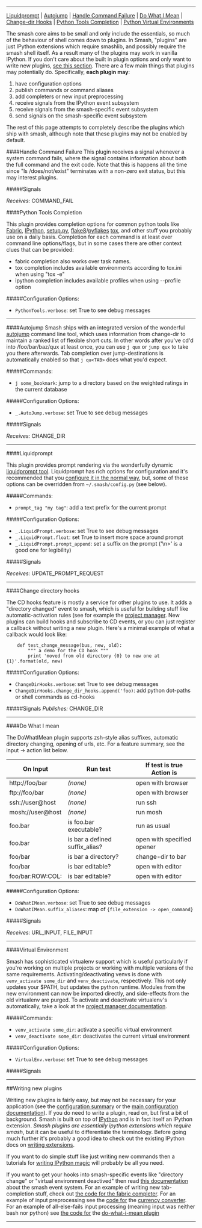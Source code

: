 ---
<a id="list"></a>

[Liquidprompt](#liquidprompt) |
[Autojump](#autojump) |
[Handle Command Failure](#hcf) |
[Do What I Mean](#dwim) |
[Change-dir Hooks](#cd-hooks) |
[Python Tools Completion](#ptc) |
[Python Virtual Environments](#virtualenv)

The smash core aims to be small and only include the essentials, so much of the behaviour of shell comes down to plugins.  In Smash, "plugins" are just IPython extensions which require smashlib, and possibly require the smash shell itself.  As a result many of the plugins may work in vanilla IPython.  If you don't care about the built in plugin options and only want to write new plugins, [see this section](#writing-new).  There are a few main things that plugins may potentially do.  Specifically, **each plugin may**:

1. have configuration options
2. publish commands or command aliases
3. add completers or new input preprocessing
4. receive signals from the IPython event subsystem
5. receive signals from the smash-specific event subsystem
6. send signals on the smash-specific event subsystem

The rest of this page attempts to completely describe the plugins which ship with smash, although note that these plugins may not be enabled by default.



####<a id="hcf">Handle Command Failure</a>
This plugin receives a signal whenever a system command fails, where the signal contains information about both the full command and the exit code.  Note that this is happens all the time since "ls /does/not/exist" terminates with a non-zero exit status, but this may interest plugins.

#####Signals

*Receives:* COMMAND_FAIL


<a id="ptc"></a>
####Python Tools Completion

This plugin provides completion options for common python tools like [Fabric](#), [IPython](#), [setup.py](#), [flake8](#)/[pyflakes](#) [tox](#), and other stuff you probably use on a daily basis.  Completion for each command is at least over command line options/flags, but in some cases there are other context clues that can be provided:

* fabric completion also works over task names.
* tox completion includes available environments according to tox.ini when using "tox -e"
* ipython completion includes available profiles when using --profile option

#####Configuration Options:
* `PythonTools.verbose`: set True to see debug messages

-------------------------------------------------------------------------------

####<a id="autojump">Autojump</a>
Smash ships with an integrated version of the wonderful [autojump](https://github.com/joelthelion/autojump) command line tool, which uses information from change-dir to maintain a ranked list of flexible short cuts.  In other words after you've cd'd into /foo/bar/baz/qux at least once, you can use `j qux` or `jump qux` to take you there afterwards.  Tab completion over jump-destinations is automatically enabled so that `j qu<TAB>` does what you'd expect.

#####Commands:
* `j some_bookmark`: jump to a directory based on the weighted ratings in the current database

#####Configuration Options:
* `_.AutoJump.verbose`: set True to see debug messages

#####Signals

*Receives:* CHANGE_DIR

-------------------------------------------------------------------------------

####<a id="liquidprompt">Liquidprompt</a>

This plugin provides prompt rendering via the wonderfully dynamic [liquidprompt tool](#https://github.com/nojhan/liquidprompt).  Liquidprompt has rich options for configuration and it's recommended that you [configure it in the normal way](https://github.com/nojhan/liquidprompt#features-configuration), but, some of these options can be overridden from `~/.smash/config.py` (see below).

#####Commands:
* `prompt_tag "my tag"`: add a text prefix for the current prompt

#####Configuration Options:
* `_.LiquidPrompt.verbose`: set True to see debug messages
* `_.LiquidPrompt.float`: set True to insert more space around prompt
* `_.LiquidPrompt.prompt_append`: set a suffix on the prompt ('\n>' is a good one for legibility)

#####Signals

*Receives:* UPDATE_PROMPT_REQUEST

-------------------------------------------------------------------------------

####<a id="cd-hooks">Change directory hooks</a>

The CD hooks feature is mostly a service for other plugins to use. It adds a "directory changed" event to smash, which is useful for building stuff like automatic-activation rules (see for example the [project manager](project_manager.html).  New plugins can build hooks and subscribe to CD events, or you can just register a callback without writing a new plugin.  Here's a minimal example of what a callback would look like:

~~~~{.python}
    def test_change_message(bus, new, old):
        """ a demo for the CD hook """
        print 'moved from old directory {0} to new one at {1}'.format(old, new)
~~~~

#####Configuration Options:
* `ChangeDirHooks.verbose`: set True to see debug messages
* `ChangeDirHooks.change_dir_hooks.append('foo)`: add python dot-paths or shell commands as cd-hooks

#####Signals
*Publishes:* CHANGE_DIR

-------------------------------------------------------------------------------


####<a id="dwim">Do What I mean</a>

<a id="dwim-suffix"></a>
The DoWhatIMean plugin supports zsh-style alias suffixes, automatic directory changing, opening of urls, etc.  For a feature summary, see the input -> action list below.

| On Input             | Run test                          | If test is true Action is  |
| -------------------- |---------------------------------- | -------------------------- |
| http://foo/bar       | *(none)*                          | open with browser          |
| ftp://foo/bar        | *(none)*                          | open with browser          |
| ssh://user@host      | *(none)*                          | run ssh                    |
| mosh://user@host     | *(none)*                          | run mosh                   |
| foo.bar              | is foo.bar executable?            | run as usual               |
| foo.bar              | is bar a defined suffix_alias?    | open with specified opener |
| foo/bar              | is bar a directory?               | change-dir to bar          |
| foo/bar              | is bar editable?                  | open with editor           |
| foo/bar:ROW:COL:     | is bar editable?                  | open with editor           |

#####Configuration Options:
* `DoWhatIMean.verbose`: set True to see debug messages
* `DoWhatIMean.suffix_aliases`: map of `{file_extension -> open_command}`

#####Signals

*Receives:* URL_INPUT, FILE_INPUT

-------------------------------------------------------------------------------

####<a id="virtualenv">Virtual Environment</a>

Smash has sophisticated virtualenv support which is useful particularly if you're working on multiple projects or working with multiple versions of the same requirements.  Activating/deactivating venvs is done with `venv_activate some_dir` and `venv_deactivate`, respectively.  This not only updates your $PATH, but updates the python runtime.  Modules from the new environment can now be imported directly, and side-effects from the old virtualenv are purged.  To activate and deactivate virtualenv's automatically, take a look at the [project manager documentation](/project_manager.html).

#####Commands:
* `venv_activate some_dir`: activate a specific virtual environment
* `venv_deactivate some_dir`: deactivates the current virtual environment

#####Configuration Options:
* `VirtualEnv.verbose`: set True to see debug messages

#####Signals

--------------------------------------------------------------------------------


##<a id="writing-new">Writing new plugins</a>

Writing new plugins is fairly easy, but may not be necessary for your application (see the [configuration summary](features.html#configuration) or the [main configuration documentation](configuration.html)). If you do need to write a plugin, read on, but first a bit of background.  Smash is built on top of [IPython](http://ipython.org/) and is in fact itself an IPython extension.  *Smash plugins are essentially ipython extensions which require smash*, but it can be useful to differentiate the terminology.  Before going much further it's probably a good idea to check out the existing IPython docs on [writing extensions](http://ipython.org/ipython-doc/dev/config/extensions/).

If you want to do simple stuff like just writing new commands then a tutorials for [writing IPython magic](http://catherinedevlin.blogspot.com/2013/07/ipython-helloworld-magic.html) will probably be all you need.

If you want to get your hooks into smash-specific events like "directory change" or "virtual environment deactived" then read [this documentation](shell_use_cases.html#signals) about the smash event system. For an example of writing new tab-completion stuff, check out [the code for the fabric completer](https://raw.githubusercontent.com/mattvonrocketstein/smash/master/smashlib/plugins/fabric.py).  For an example of input preprocessing see the [code for](#TODO) the [currency converter](#TODO).  For an example of all-else-fails input processing (meaning input was neither bash nor python) see [the code for](https://raw.githubusercontent.com/mattvonrocketstein/smash/master/smashlib/plugins/dwim.py) the [do-what-i-mean plugin](#TODO)

-------------------------------------------------------------------------------
